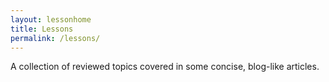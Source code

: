 ```yaml
---
layout: lessonhome
title: Lessons
permalink: /lessons/
---
```


A collection of reviewed topics covered in some concise, blog-like articles.

